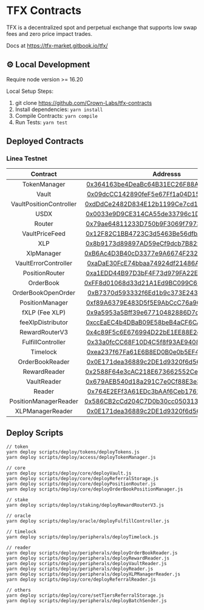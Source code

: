 # TFX Contracts

TFX is a decentralized spot and perpetual exchange that supports low swap fees and zero price impact trades.

Docs at https://tfx-market.gitbook.io/tfx/

##  ⚙️ Local Development
Require node version >= 16.20

Local Setup Steps:
1. git clone https://github.com/Crown-Labs/tfx-contracts
2. Install dependencies: `yarn install` 
3. Compile Contracts: `yarn compile`
4. Run Tests: `yarn test`

## Deployed Contracts

### Linea Testnet
|Contract       | Addresss                                                                                                            |
|:-------------:|:-------------------------------------------------------------------------------------------------------------------:|
|TokenManager            |[0x364163be4DeaBc64B31EC26F88A015BfB62bcb7d](https://goerli.lineascan.build/address/0x364163be4DeaBc64B31EC26F88A015BfB62bcb7d)|
|Vault            |[0x09dcCC142890feF5e67Ff1a04D159168B43B42a9](https://goerli.lineascan.build/address/0x09dcCC142890feF5e67Ff1a04D159168B43B42a9)|
|VaultPositionController            |[0xdDdCe2482D834E12b1199Ce7cd1E581EB43473B6](https://goerli.lineascan.build/address/0xdDdCe2482D834E12b1199Ce7cd1E581EB43473B6)|
|USDX            |[0x0033e9D9CE314CA55de33796c1D4f8a86CBa3F0a](https://goerli.lineascan.build/address/0x0033e9D9CE314CA55de33796c1D4f8a86CBa3F0a)|
|Router            |[0x79ae64811233D750b9F3069f7973670e20758649](https://goerli.lineascan.build/address/0x79ae64811233D750b9F3069f7973670e20758649)|
|VaultPriceFeed            |[0x12F82C1BB4723C3d5463Be56dfbA5C1f6b05DB24](https://goerli.lineascan.build/address/0x12F82C1BB4723C3d5463Be56dfbA5C1f6b05DB24)|
|XLP            |[0x8b9173d89897AD59eCf9dcb7B82902Dea1538080](https://goerli.lineascan.build/address/0x8b9173d89897AD59eCf9dcb7B82902Dea1538080)|
|XlpManager            |[0xB6Ac4D3B40cD3377e9A6674F232758c8C00777aC](https://goerli.lineascan.build/address/0xB6Ac4D3B40cD3377e9A6674F232758c8C00777aC)|
|VaultErrorController            |[0xaDaE30FcE74bbaa74924df21486A8bA9500Ba1C7](https://goerli.lineascan.build/address/0xaDaE30FcE74bbaa74924df21486A8bA9500Ba1C7)|
|PositionRouter            |[0xa1EDD44B97D3bF4F73d979FA22EC39329E5A3f1F](https://goerli.lineascan.build/address/0xa1EDD44B97D3bF4F73d979FA22EC39329E5A3f1F)|
|OrderBook            |[0xFF8d01068d33d21A1Ed9BC099C6C4B7CB151E151](https://goerli.lineascan.build/address/0xFF8d01068d33d21A1Ed9BC099C6C4B7CB151E151)|
|OrderBookOpenOrder            |[0xB7370d593332f6Ed1b9c373E2435e81f7C59aa4e](https://goerli.lineascan.build/address/0xB7370d593332f6Ed1b9c373E2435e81f7C59aa4e)|
|PositionManager            |[0xf89A6379E483D5f5E9AbCcC76a965DD8917fD8b9](https://goerli.lineascan.build/address/0xf89A6379E483D5f5E9AbCcC76a965DD8917fD8b9)|
|fXLP (Fee XLP)            |[0x9a5953a5Bff39e67710482886D7dCDa3A0b8EC67](https://goerli.lineascan.build/address/0x9a5953a5Bff39e67710482886D7dCDa3A0b8EC67)|
|feeXlpDistributor            |[0xccEaEC4b4DBaB09E58beB4aCF6CAd6Ad7E338797](https://goerli.lineascan.build/address/0xccEaEC4b4DBaB09E58beB4aCF6CAd6Ad7E338797)|
|RewardRouterV3            |[0x4c89F5c6E676994D22bE1EE88E2e380644455E51](https://goerli.lineascan.build/address/0x4c89F5c6E676994D22bE1EE88E2e380644455E51)|
|FulfillController            |[0x33a0fcCC68F10D4C5f8f93AE94086c8422d73877](https://goerli.lineascan.build/address/0x33a0fcCC68F10D4C5f8f93AE94086c8422d73877)|
|Timelock            |[0xea237f67Fa61E6B8ED0B0e0b5EF4A4B3564272B9](https://goerli.lineascan.build/address/0xea237f67Fa61E6B8ED0B0e0b5EF4A4B3564272B9)|
|OrderBookReader            |[0x0E171dea36889c2DE1d9320f6d56725c57e16716](https://goerli.lineascan.build/address/0x0E171dea36889c2DE1d9320f6d56725c57e16716)|
|RewardReader            |[0x2588F64e3cAC218E673662552Ce4Ac719dE9d138](https://goerli.lineascan.build/address/0x2588F64e3cAC218E673662552Ce4Ac719dE9d138)|
|VaultReader            |[0x679AEB540d18a291C7e0Cf88E3e3471C25d4e852](https://goerli.lineascan.build/address/0x679AEB540d18a291C7e0Cf88E3e3471C25d4e852)|
|Reader            |[0x764E2EFf3A61EDc3bAAf6Ceb1761b46d5ab7c011](https://goerli.lineascan.build/address/0x764E2EFf3A61EDc3bAAf6Ceb1761b46d5ab7c011)|
|PositionManagerReader            |[0x586CB2cCd204C7D0b30cc050313CE91Ab96B9ec5](https://goerli.lineascan.build/address/0x586CB2cCd204C7D0b30cc050313CE91Ab96B9ec5)|
|XLPManagerReader            |[0x0E171dea36889c2DE1d9320f6d56725c57e16716](https://goerli.lineascan.build/address/0x0E171dea36889c2DE1d9320f6d56725c57e16716)|

## Deploy Scripts

```
// token
yarn deploy scripts/deploy/tokens/deployTokens.js
yarn deploy scripts/deploy/access/deployTokenManager.js

// core
yarn deploy scripts/deploy/core/deployVault.js
yarn deploy scripts/deploy/core/deployReferralStorage.js
yarn deploy scripts/deploy/core/deployPositionRouter.js
yarn deploy scripts/deploy/core/deployOrderBookPositionManager.js

// stake
yarn deploy scripts/deploy/staking/deployRewardRouterV3.js

// oracle
yarn deploy scripts/deploy/oracle/deployFulfillController.js

// timelock
yarn deploy scripts/deploy/peripherals/deployTimelock.js

// reader
yarn deploy scripts/deploy/peripherals/deployOrderBookReader.js
yarn deploy scripts/deploy/peripherals/deployRewardReader.js
yarn deploy scripts/deploy/peripherals/deployVaultReader.js
yarn deploy scripts/deploy/peripherals/deployReader.js
yarn deploy scripts/deploy/peripherals/deployXLPManagerReader.js
yarn deploy scripts/deploy/core/deployReferralReader.js

// others
yarn deploy scripts/deploy/core/setTiersReferralStorage.js
yarn deploy scripts/deploy/peripherals/deployBatchSender.js
```